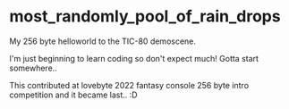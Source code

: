 # most_randomly_pool_of_rain_drops
My 256 byte helloworld to the TIC-80 demoscene.

I'm just beginning to learn coding so don't expect much! Gotta start somewhere.. 

This contributed at lovebyte 2022 fantasy console 256 byte intro competition and it became last.. :D

